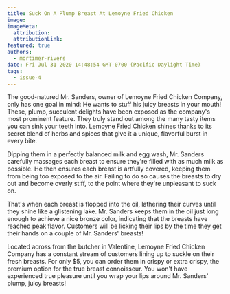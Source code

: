 ```yaml
---
title: Suck On A Plump Breast At Lemoyne Fried Chicken
image:
imageMeta:
  attribution:
  attributionLink:
featured: true
authors: 
  - mortimer-rivers
date: Fri Jul 31 2020 14:48:54 GMT-0700 (Pacific Daylight Time)
tags:
  - issue-4
---
```


The good-natured Mr. Sanders, owner of Lemoyne Fried Chicken Company, only has one goal in mind: He 
wants to stuff his juicy breasts in your mouth! These, plump, succulent delights have been exposed as 
the company's most prominent feature. They truly stand out among the many tasty items you can sink your 
teeth into. Lemoyne Fried Chicken shines thanks to its secret blend of herbs and spices that give it a unique, 
flavorful burst in every bite.

Dipping them in a perfectly balanced milk and egg wash, Mr. Sanders carefully massages each breast to 
ensure they're filled with as much milk as possible. He then ensures each breast is artfully covered, 
keeping them from being too exposed to the air. Failing to do so causes the breasts to dry out and 
become overly stiff, to the point where they're unpleasant to suck on.

That's when each breast is flopped into the oil, lathering their curves until they shine like a 
glistening lake. Mr. Sanders keeps them in the oil just long enough to achieve a nice bronze color, 
indicating that the breasts have reached peak flavor. Customers will be licking their lips by the time 
they get their hands on a couple of Mr. Sanders' breasts!

Located across from the butcher in Valentine, Lemoyne Fried Chicken Company has a constant stream of 
customers lining up to suckle on their fresh breasts. For only $5, you can order them in crispy or 
extra crispy, the premium option for the true breast connoisseur. You won't have experienced true 
pleasure until you wrap your lips around Mr. Sanders' plump, juicy breasts!
